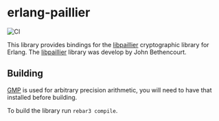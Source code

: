 # erlang-paillier

![CI](https://github.com/mrshankly/erlang-paillier/workflows/CI/badge.svg)

This library provides bindings for the [libpaillier] cryptographic library for
Erlang. The [libpaillier] library was develop by John Bethencourt.

## Building

[GMP] is used for arbitrary precision arithmetic, you will need to have that
installed before building. 

To build the library run `rebar3 compile`.

[libpaillier]: http://hms.isi.jhu.edu/acsc/libpaillier/
[GMP]: https://gmplib.org/
